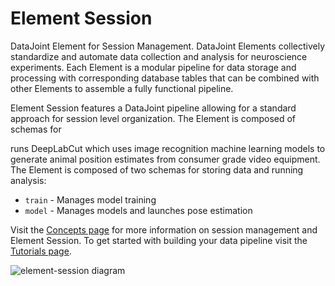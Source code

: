 # Element Session

DataJoint Element for Session Management. DataJoint Elements collectively standardize
and automate data collection and analysis for neuroscience experiments.  Each Element is
a modular pipeline for data storage and processing with corresponding database
tables that can be combined with other Elements to assemble a fully functional pipeline.

Element Session features a DataJoint pipeline allowing for a standard approach for session
level organization. The Element is composed of schemas for 


runs DeepLabCut which uses image recognition machine learning models
to generate animal position estimates from consumer grade video equipment.  The Element
is composed of two schemas for storing data and running analysis:
- `train` - Manages model training
- `model` - Manages models and launches pose
estimation

Visit the [Concepts page](./concepts.md) for more information on 
session management and Element Session.  To get started with building your data pipeline visit the [Tutorials page](./tutorials.md).

![element-session diagram](https://raw.githubusercontent.com/datajoint/element-session/main/images/diagram_dlc.svg)